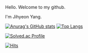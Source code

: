 Hello. Welcome to my github.

I'm Jihyeon Yang.


[![Anurag's GitHub stats](https://github-readme-stats.vercel.app/api?username=YSoori)](https://github.com/YSoori/github-readme-stats) [![Top Langs](https://github-readme-stats.vercel.app/api/top-langs/?username=YSoori&layout=compact)](https://github.com/YSoori/github-readme-stats)



[![Solved.ac Profile](http://mazassumnida.wtf/api/v2/generate_badge?boj=yang3518)](https://solved.ac/yang3518/)
<!---
YSoori/YSoori is a ✨ special ✨ repository because its `README.md` (this file) appears on your GitHub profile.
You can click the Preview link to take a look at your changes.
--->


[![Hits](https://hits.seeyoufarm.com/api/count/incr/badge.svg?url=https%3A%2F%2Fgithub.com%2FYSoori&count_bg=%2379C83D&title_bg=%23555555&icon=&icon_color=%23E7E7E7&title=hits&edge_flat=false)](https://hits.seeyoufarm.com)
